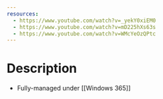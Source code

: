 ```yaml
---
resources:
  - https://www.youtube.com/watch?v=_yekY0xiEM0
  - https://www.youtube.com/watch?v=mD225hXs63s
  - https://www.youtube.com/watch?v=WMcYeOzQPtc
---
```

# Description
- Fully-managed under [[Windows 365]]